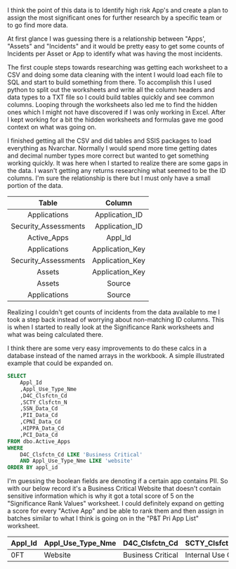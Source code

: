 I think the point of this data is to Identify high risk App's and create a plan to assign the most significant ones for further research by a specific team or to go find more data.

At first glance I was guessing there is a relationship between "Apps', "Assets" and "Incidents" and it would be pretty easy to get some counts of Incidents per Asset or App to identify what was having the most incidents.

The first couple steps towards researching was getting each worksheet to a CSV and doing some data cleaning with the intent I would load each file to SQL and start to build something from there. To accomplish this I used python to split out the worksheets and write all the column headers and data types to a TXT file so I could build tables quickly and see common columns. Looping through the worksheets also led me to find the hidden ones which I might not have discovered if I was only working in Excel. After I kept working for a bit the hidden worksheets and formulas gave me good context on what was going on.

I finished getting all the CSV and did tables and SSIS packages to load everything as Nvarchar. Normally I would spend more time getting dates and decimal number types more correct but wanted to get something working quickly. It was here when I started to realize there are some gaps in the data. I wasn't getting any returns researching what seemed to be the ID columns. I'm sure the relationship is there but I must only have a small portion of the data.

|           Table             |          Column        |
|:---------------------------:|:----------------------:|
|         Applications        |      Application_ID    |
|     Security_Assessments    |      Application_ID    |
|          Active_Apps        |         Appl_Id        |
|         Applications        |     Application_Key    |
|     Security_Assessments    |     Application_Key    |
|            Assets           |     Application_Key    |
|            Assets           |          Source        |
|         Applications        |           Source       |

Realizing I couldn't get counts of incidents from the data available to me I took a step back instead of worrying about non-matching ID columns. This is when I started to really look at the Significance Rank worksheets and what was being calculated there.

I think there are some very easy improvements to do these calcs in a database instead of the named arrays in the workbook. A simple illustrated example that could be expanded on.

~~~~sql
SELECT 
	Appl_Id
	,Appl_Use_Type_Nme
	,D4C_Clsfctn_Cd
	,SCTY_Clsfctn_N
	,SSN_Data_Cd
	,PII_Data_Cd
	,CPNI_Data_Cd
	,HIPPA_Data_Cd
	,PCI_Data_Cd
FROM dbo.Active_Apps
WHERE 
    D4C_Clsfctn_Cd LIKE 'Business Critical'
	AND Appl_Use_Type_Nme LIKE 'website'
ORDER BY appl_id
~~~~

I'm guessing the boolean fields are denoting if a certain app contains PII. So with our below record it's a Business Critical Website that doesn't contain sensitive information which is why it got a total score of 5 on the "Significance Rank Values" worksheet. I could definitely expand on getting a score for every "Active App" and be able to rank them and then assign in batches similar to what I think is going on in the "P&T Pri App List" worksheet.

| Appl_Id | Appl_Use_Type_Nme | D4C_Clsfctn_Cd    | SCTY_Clsfctn_Nme  | SSN_Data_Cd | PII_Data_Cd | CPNI_Data_Cd | HIPPA_Data_Cd | PCI_Data_Cd |
|---------|-------------------|-------------------|-------------------|-------------|-------------|--------------|---------------|-------------|
| 0FT     | Website           | Business Critical | Internal Use Only | No          | No          | No           | No            |             |